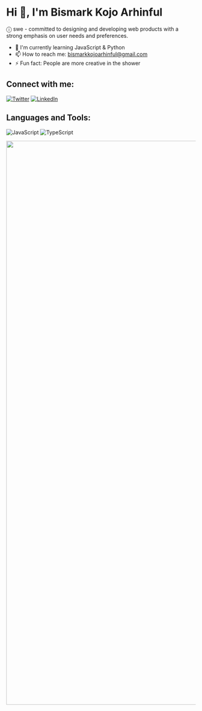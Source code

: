 # Hi 👋, I'm Bismark Kojo Arhinful

ⓘ swe - committed to designing and developing web products with a strong emphasis on user needs and preferences.

- 🌱 I'm currently learning JavaScript & Python 
- 📫 How to reach me: bismarkkojoarhinful@gmail.com
- ⚡ Fun fact: People are more creative in the shower

## Connect with me:
[![Twitter](https://img.shields.io/badge/Twitter-%231DA1F2.svg?style=for-the-badge&logo=Twitter&logoColor=white)](https://twitter.com/bismarkarhinn)
[![LinkedIn](https://img.shields.io/badge/linkedin-%230077B5.svg?style=for-the-badge&logo=linkedin&logoColor=white)](https://linkedin.com/in/bismarkarhinful)

## Languages and Tools:
![JavaScript](https://img.shields.io/badge/javascript-%23323330.svg?style=for-the-badge&logo=javascript&logoColor=%23F7DF1E)
![TypeScript](https://img.shields.io/badge/typescript-%23007ACC.svg?style=for-the-badge&logo=typescript&logoColor=white)



 <img src="https://user-images.githubusercontent.com/74038190/212284100-561aa473-3905-4a80-b561-0d28506553ee.gif" width="1500">
